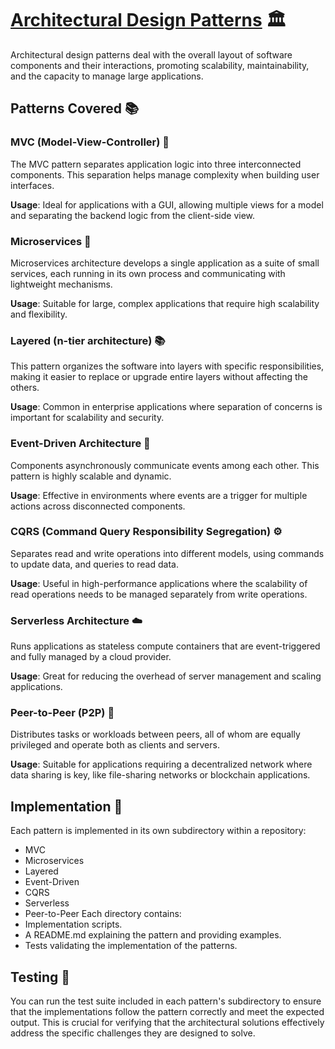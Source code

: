 # [Architectural Design Patterns](../../) 🏛️
Architectural design patterns deal with the overall layout of software components and their interactions, promoting scalability, maintainability, and the capacity to manage large applications.

## Patterns Covered 📚

### MVC (Model-View-Controller) 🎨

The MVC pattern separates application logic into three interconnected components. This separation helps manage complexity when building user interfaces.

**Usage**: Ideal for applications with a GUI, allowing multiple views for a model and separating the backend logic from the client-side view.

### Microservices 🧩

Microservices architecture develops a single application as a suite of small services, each running in its own process and communicating with lightweight mechanisms.

**Usage**: Suitable for large, complex applications that require high scalability and flexibility.

### Layered (n-tier architecture) 📚

This pattern organizes the software into layers with specific responsibilities, making it easier to replace or upgrade entire layers without affecting the others.

**Usage**: Common in enterprise applications where separation of concerns is important for scalability and security.

### Event-Driven Architecture 🚀

Components asynchronously communicate events among each other. This pattern is highly scalable and dynamic.

**Usage**: Effective in environments where events are a trigger for multiple actions across disconnected components.

### CQRS (Command Query Responsibility Segregation) ⚙️

Separates read and write operations into different models, using commands to update data, and queries to read data.

**Usage**: Useful in high-performance applications where the scalability of read operations needs to be managed separately from write operations.

### Serverless Architecture ☁️

Runs applications as stateless compute containers that are event-triggered and fully managed by a cloud provider.

**Usage**: Great for reducing the overhead of server management and scaling applications.

### Peer-to-Peer (P2P) 🤝

Distributes tasks or workloads between peers, all of whom are equally privileged and operate both as clients and servers.

**Usage**: Suitable for applications requiring a decentralized network where data sharing is key, like file-sharing networks or blockchain applications.

## Implementation 🔧
Each pattern is implemented in its own subdirectory within a repository:
- MVC
- Microservices
- Layered
- Event-Driven
- CQRS
- Serverless
- Peer-to-Peer
Each directory contains:
- Implementation scripts.
- A README.md explaining the pattern and providing examples.
- Tests validating the implementation of the patterns.

## Testing 🧪
You can run the test suite included in each pattern's subdirectory to ensure that the implementations follow the pattern correctly and meet the expected output. This is crucial for verifying that the architectural solutions effectively address the specific challenges they are designed to solve.
